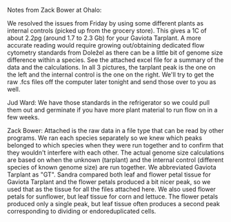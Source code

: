 Notes from Zack Bower at Ohalo:

We resolved the issues from Friday by using some different plants as internal controls (picked up from the grocery store). This gives a 1C of about 2.2pg (around 1.7 to 2.3 Gb) for your Gaviota Tarplant. A more accurate reading would require growing out/obtaining dedicated flow cytometry standards from Doležel as there can be a little bit of genome size difference within a species. See the attached excel file for a summary of the data and the calculations. In all 3 pictures, the tarplant peak is the one on the left and the internal control is the one on the right. We'll try to get the raw .fcs files off the computer later tonight and send those over to you as well. 

Jud Ward:
We have those standards in the refrigerator so we could pull them out and germinate if you have more plant material to run flow on in a few weeks.

Zack Bower: 
Attached is the raw data in a file type that can be read by other programs. We ran each species separately so we knew which peaks belonged to which species when they were run together and to confirm that they wouldn't interfere with each other. The actual genome size calculations are based on when the unknown (tarplant) and the internal control (different species of known genome size) are run together. We abbreviated Gaviota Tarplant as "GT". Sandra compared both leaf and flower petal tissue for Gaviota Tarplant and the flower petals produced a bit nicer peak, so we used that as the tissue for all the files attached here. We also used flower petals for sunflower, but leaf tissue for corn and lettuce. The flower petals produced only a single peak, but leaf tissue often produces a second peak corresponding to dividing or endoreduplicated cells. 

